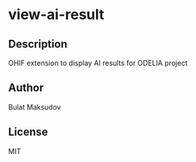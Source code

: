 # view-ai-result 
## Description 
OHIF extension to display AI results for ODELIA project 
## Author 
Bulat Maksudov 
## License 
MIT